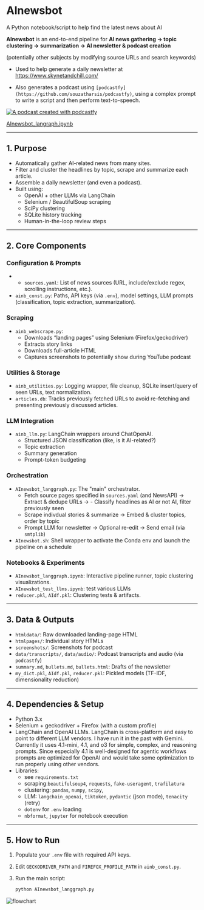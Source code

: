 # AInewsbot

A Python notebook/script to help find the latest news about AI

**AInewsbot** is an end-to-end pipeline for **AI news gathering → topic clustering → summarization → AI newsletter & podcast creation**

(potentially other subjects by modifying source URLs and search keywords)

- Used to help generate a daily newsletter at https://www.skynetandchill.com/

- Also generates a podcast using `[podcastfy](https://github.com/souzatharsis/podcastfy)`, using a complex prompt to write a script and then perform text-to-speech.

[![A podcast created with podcastfy](https://img.youtube.com/vi/Fl0xP1Io72k/0.jpg)](https://www.youtube.com/shorts/AOVOOZQthNU)

[AInewsbot_langraph.ipynb](https://github.com/druce/AInewsbot/blob/main/AInewsbot_langgraph.ipynb)

---

## 1. Purpose

- Automatically gather AI-related news from many sites.
- Filter and cluster the headlines by topic, scrape and summarize each article.
- Assemble a daily newsletter (and even a podcast).
- Built using:
  - OpenAI + other LLMs via LangChain
  - Selenium / BeautifulSoup scraping
  - SciPy clustering
  - SQLite history tracking
  - Human-in-the-loop review steps

---

## 2. Core Components

### Configuration & Prompts
- - `sources.yaml`: List of news sources (URL, include/exclude regex, scrolling instructions, etc.).
- `ainb_const.py`: Paths, API keys (via `.env`), model settings, LLM prompts (classification, topic extraction, summarization).

### Scraping
- `ainb_webscrape.py`:
  - Downloads “landing pages” using Selenium (Firefox/geckodriver)
  - Extracts story links
  - Downloads full-article HTML
  - Captures screenshots to potentially show during YouTube podcast

### Utilities & Storage
- `ainb_utilities.py`: Logging wrapper, file cleanup, SQLite insert/query of seen URLs, text normalization.
- `articles.db`: Tracks previously fetched URLs to avoid re-fetching and presenting previously discussed articles.

### LLM Integration
- `ainb_llm.py`: LangChain wrappers around ChatOpenAI.
  - Structured JSON classification (like, is it AI-related?)
  - Topic extraction
  - Summary generation
  - Prompt-token budgeting

### Orchestration
- `AInewsbot_langgraph.py`: The "main" orchestrator.
  - Fetch source pages specified in `sources.yaml` (and NewsAPI) → Extract & dedupe URLs → - Classify headlines as AI or not AI, filter previously seen
  - Scrape indivdual stories & summarize →  Embed & cluster topics, order by topic
  - Prompt LLM for newsletter → Optional re-edit → Send email (via `smtplib`)
- `AInewsbot.sh`: Shell wrapper to activate the Conda env and launch the pipeline on a schedule

### Notebooks & Experiments
- `AInewsbot_langgraph.ipynb`: Interactive pipeline runner, topic clustering visualizations.
- `AInewsbot_test_llms.ipynb`: test various LLMs
- `reducer.pkl`, `AIdf.pkl`: Clustering tests & artifacts.

---

## 3. Data & Outputs

- `htmldata/`: Raw downloaded landing-page HTML
- `htmlpages/`: Individual story HTMLs
- `screenshots/`: Screenshots for podcast
- `data/transcripts/`, `data/audio/`: Podcast transcripts and audio (via `podcastfy`)
- `summary.md`, `bullets.md`, `bullets.html`: Drafts of the newsletter
- `my_dict.pkl`, `AIdf.pkl`, `reducer.pkl`: Pickled models (TF-IDF, dimensionality reduction)

---

## 4. Dependencies & Setup

- Python 3.x
- Selenium + geckodriver + Firefox (with a custom profile)
- LangChain and OpenAI LLMs. LangChain is cross-platform and easy to point to different LLM vendors. I have run it in the past with Gemini. Currently it uses 4.1-mini, 4.1, and o3 for simple, complex, and reasoning prompts. Since especially 4.1 is well-designed for agentic workflows prompts are optimized for OpenAI and would take some optimization to run properly using other vendors.
- Libraries:
	- see `requirements.txt`
	- scraping:`beautifulsoup4`, `requests`, `fake-useragent`, `trafilatura`
	- clustering: `pandas`, `numpy`, `scipy`,
	- LLM: `langchain_openai`, `tiktoken`, `pydantic` (json mode), `tenacity` (retry)
	- `dotenv` for `.env` loading
  - `nbformat`, `jupyter` for notebook execution

---

## 5. How to Run

1. Populate your `.env` file with required API keys.
2. Edit `GECKODRIVER_PATH` and `FIREFOX_PROFILE_PATH` in `ainb_const.py`.
3. Run the main script:

   ```bash
   python AInewsbot_langgraph.py

![flowchart](https://github.com/druce/AInewsbot/blob/main/graph.png?raw=true)

